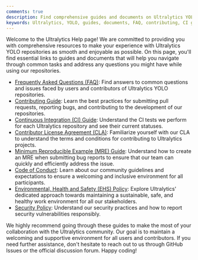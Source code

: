 ```yaml
---
comments: true
description: Find comprehensive guides and documents on Ultralytics YOLO tasks. Includes FAQs, contributing guides, CI guide, CLA, MRE guide, code of conduct & more.
keywords: Ultralytics, YOLO, guides, documents, FAQ, contributing, CI guide, CLA, MRE guide, code of conduct, EHS policy, security policy
---
```


Welcome to the Ultralytics Help page! We are committed to providing you with comprehensive resources to make your experience with Ultralytics YOLO repositories as smooth and enjoyable as possible. On this page, you'll find essential links to guides and documents that will help you navigate through common tasks and address any questions you might have while using our repositories.

- [Frequently Asked Questions (FAQ)](FAQ.md): Find answers to common questions and issues faced by users and contributors of Ultralytics YOLO repositories.
- [Contributing Guide](contributing.md): Learn the best practices for submitting pull requests, reporting bugs, and contributing to the development of our repositories.
- [Continuous Integration (CI) Guide](CI.md): Understand the CI tests we perform for each Ultralytics repository and see their current statuses.
- [Contributor License Agreement (CLA)](CLA.md): Familiarize yourself with our CLA to understand the terms and conditions for contributing to Ultralytics projects.
- [Minimum Reproducible Example (MRE) Guide](minimum_reproducible_example.md): Understand how to create an MRE when submitting bug reports to ensure that our team can quickly and efficiently address the issue.
- [Code of Conduct](code_of_conduct.md): Learn about our community guidelines and expectations to ensure a welcoming and inclusive environment for all participants.
- [Environmental, Health and Safety (EHS) Policy](environmental-health-safety.md): Explore Ultralytics' dedicated approach towards maintaining a sustainable, safe, and healthy work environment for all our stakeholders.
- [Security Policy](../SECURITY.md): Understand our security practices and how to report security vulnerabilities responsibly.

We highly recommend going through these guides to make the most of your collaboration with the Ultralytics community. Our goal is to maintain a welcoming and supportive environment for all users and contributors. If you need further assistance, don't hesitate to reach out to us through GitHub Issues or the official discussion forum. Happy coding!